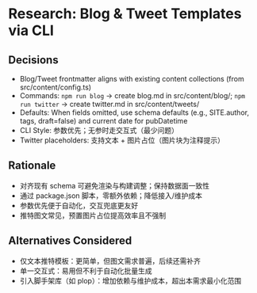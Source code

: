 # Research: Blog & Tweet Templates via CLI

## Decisions

- Blog/Tweet frontmatter aligns with existing content collections (from src/content/config.ts)
- Commands: `npm run blog` → create blog.md in src/content/blog/; `npm run twitter` → create twitter.md in src/content/tweets/
- Defaults: When fields omitted, use schema defaults (e.g., SITE.author, tags, draft=false) and current date for pubDatetime
- CLI Style: 参数优先；无参时走交互式（最少问题）
- Twitter placeholders: 支持文本 + 图片占位（图片块为注释提示）

## Rationale

- 对齐现有 schema 可避免渲染与构建调整；保持数据面一致性
- 通过 package.json 脚本，零额外依赖；降低接入/维护成本
- 参数优先便于自动化，交互兜底更友好
- 推特图文常见，预置图片占位提高效率且不强制

## Alternatives Considered

- 仅文本推特模板：更简单，但图文需求普遍，后续还需补齐
- 单一交互式：易用但不利于自动化批量生成
- 引入脚手架库（如 plop）：增加依赖与维护成本，超出本需求最小化范围
